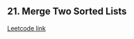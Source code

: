 ## 21. Merge Two Sorted Lists


[Leetcode link](https://leetcode.com/problems/merge-two-sorted-lists/)
